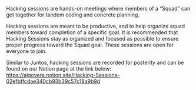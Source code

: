 Hacking sessions are hands-on meetings where members of a “Squad” can get together for tandem coding and concrete planning.

Hacking sessions are meant to be productive, and to help organize squad members toward completion of a specific goal. It is recommended that Hacking Sessions stay as organized and focused as possible to ensure proper progress toward the Squad goal. These sessions are open for everyone to join.

Similar to Juntos, hacking sessions are recorded for posterity and can be found on our Notion page at the link below: https://algovera.notion.site/Hacking-Sessions-02efbffcdae340cb93b39c57c18a9b9d
